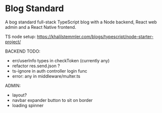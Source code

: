 # Blog Standard

A bog standard full-stack TypeScript blog with a Node backend, React web admin and a React Native frontend.

TS node setup: https://khalilstemmler.com/blogs/typescript/node-starter-project/

BACKEND TODO:

* err/userInfo types in checkToken (currently any)
* refactor res.send.json ?
* ts-ignore in auth controller login func
* error: any in middleware/multer.ts

ADMIN:

* layout?
* navbar expander button to sit on border
* loading spinner
